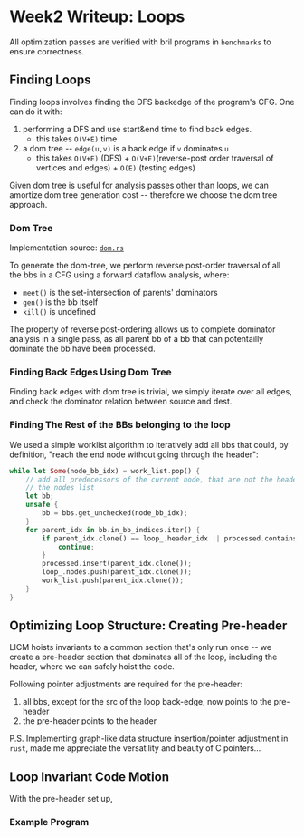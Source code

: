 # Week2 Writeup: Loops

All optimization passes are verified with bril programs in `benchmarks` to ensure correctness.

## Finding Loops

Finding loops involves finding the DFS backedge of the program's CFG. One can do it with:
1. performing a DFS and use start&end time to find back edges.
    - this takes `O(V+E)` time
2. a dom tree -- `edge(u,v)` is a back edge if `v` dominates `u`
    - this takes `O(V+E)` (DFS) + `O(V+E)`(reverse-post order traversal of vertices and edges) +
      `O(E)` (testing edges)

Given dom tree is useful for analysis passes other than loops, we can amortize dom tree generation
cost -- therefore we choose the dom tree approach.

### Dom Tree

Implementation source: [`dom.rs`](../src/passes/dom.rs)

To generate the dom-tree, we perform reverse post-order traversal of all the bbs in a CFG using a forward dataflow analysis, where:
- `meet()` is the set-intersection of parents' dominators
- `gen()` is the bb itself
- `kill()` is undefined

The property of reverse post-ordering allows us to complete dominator analysis in a single pass, as
all parent bb of a bb that can potentailly dominate the bb have been processed.

### Finding Back Edges Using Dom Tree

Finding back edges with dom tree is trivial, we simply iterate over all edges, and check the
dominator relation between source and dest.

### Finding The Rest of the BBs belonging to the loop

We used a simple worklist algorithm to iteratively add all bbs that could, by definition, "reach the
end node without going through the header":

```rust
while let Some(node_bb_idx) = work_list.pop() {
    // add all predecessors of the current node, that are not the header node, to the wl as well as
    // the nodes list
    let bb;
    unsafe {
        bb = bbs.get_unchecked(node_bb_idx);
    }
    for parent_idx in bb.in_bb_indices.iter() {
        if parent_idx.clone() == loop_.header_idx || processed.contains(parent_idx) {
            continue;
        }
        processed.insert(parent_idx.clone());
        loop_.nodes.push(parent_idx.clone());
        work_list.push(parent_idx.clone());
    }
}
```

## Optimizing Loop Structure: Creating Pre-header

LICM hoists invariants to a common section that's only run once -- we create a pre-header section
that dominates all of the loop, including the header, where we can safely hoist the code.

Following pointer adjustments are required for the pre-header:
1. all bbs, except for the src of the loop back-edge, now points to the pre-header
2. the pre-header points to the header

P.S. Implementing graph-like data structure insertion/pointer adjustment in `rust`, made me appreciate 
the versatility and beauty of C pointers...

## Loop Invariant Code Motion

With the pre-header set up, 



### Example Program

